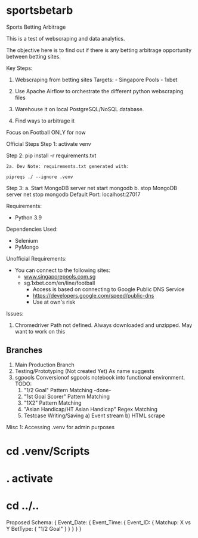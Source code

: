 # sportsbetarb
Sports Betting Arbitrage

This is a test of webscraping and data analytics.

The objective here is to find out if there is any betting arbitrage opportunity between betting sites.

Key Steps:
1) Webscraping from betting sites
    Targets:
        - Singapore Pools
        - 1xbet
        
2) Use Apache Airflow to orchestrate the different python webscraping files
3) Warehouse it on local PostgreSQL/NoSQL database. 
4) Find ways to arbitrage it

Focus on Football ONLY for now


Official Steps
Step 1: 
activate venv

Step 2:
pip install -r requirements.txt

    2a. Dev Note: requirements.txt generated with: 
    
    pipreqs ./ --ignore .venv
 
Step 3: 
    a. Start MongoDB server
        net start mongodb
    b. stop MongoDB server
        net stop mongodb
    Default Port: localhost:27017



Requirements:
- Python 3.9

Dependencies Used:
- Selenium
- PyMongo

Unofficial Requirements:
- You can connect to the following sites:
    - www.singaporepools.com.sg
    - sg.1xbet.com/en/line/football
        - Access is based on connecting to Google Public DNS Service
        - https://developers.google.com/speed/public-dns
        - Use at own's risk

Issues:
1) Chromedriver Path not defined. Always downloaded and unzipped. May want to work on this


## Branches
1. Main 
    Production Branch
2. Testing/Prototyping (Not created Yet)
    As name suggests
3. sgpools
    Conversionof sgpools notebook into functional environment.
    TODO:
    1) "1/2 Goal" Pattern Matching -done-
    2) "1st Goal Scorer" Pattern Matching 
    3) "1X2" Pattern Matching 
    4) "Asian Handicap/HT Asian Handicap" Regex Matching
    9) Testcase Writing/Saving
        a) Event stream
        b) HTML scrape

Misc 1: Accessing .venv for admin purposes
# cd .venv/Scripts
# . activate
# cd ../..




Proposed Schema:
{
    Event_Date: {
        Event_Time: {
            Event_ID: {
                Matchup: X vs Y
                BetType: {
                    "1/2 Goal"
                }
            }
        } 
    }
}

